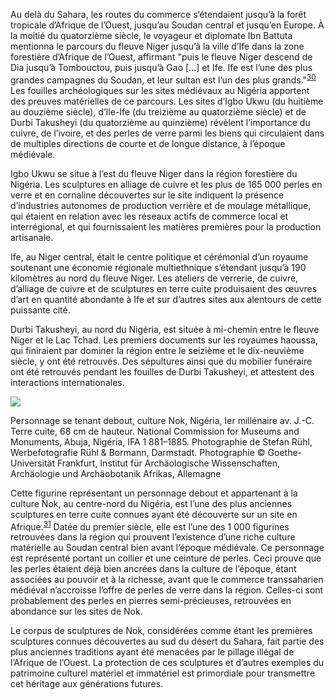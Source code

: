 Au delà du Sahara, les routes du commerce s’étendaient jusqu’à la forêt tropicale d’Afrique de l’Ouest, jusqu’au Soudan central et jusqu’en Europe. À la moitié du quatorzième siècle, le voyageur et diplomate Ibn Battuta mentionna le parcours du fleuve Niger jusqu’à la ville d’Ife dans la zone forestière d’Afrique de l’Ouest, affirmant "puis le fleuve Niger descend de Dia jusqu’à Tombouctou, puis jusqu’à Gao [...] et Ife. Ife est l’une des plus grandes campagnes du Soudan, et leur sultan est l’un des plus grands."<sup><a href="/references/">30</a></sup>  Les fouilles archéologiques sur les sites médiévaux au Nigéria apportent des preuves matérielles de ce parcours. Les sites d’Igbo Ukwu (du huitième au douzième siècle), d’Ile-Ife (du treizième au quatorzième siècle) et de Durbi Takusheyi (du quatorzième au quinzième) révèlent l’importance du cuivre, de l’ivoire, et des perles de verre parmi les biens qui circulaient dans de multiples directions de courte et de longue distance, à l’époque médiévale.

Igbo Ukwu se situe à l’est du fleuve Niger dans la région forestière du Nigéria. Les sculptures en alliage de cuivre et les plus de 165 000 perles en verre et en cornaline découvertes sur le site indiquent la présence d’industries autonomes de production verrière et de moulage métallique, qui étaient en relation avec les réseaux actifs de commerce local et interrégional, et qui fournissaient les matières premières pour la production artisanale.

Ife, au Niger central, était le centre politique et cérémonial d’un royaume soutenant une économie régionale multiethnique s’étendant jusqu’à 190 kilomètres au nord du fleuve Niger. Les ateliers de verrerie, de cuivre, d’alliage de cuivre et de sculptures en terre cuite produisaient des œuvres d’art en quantité abondante à Ife et sur d’autres sites aux alentours de cette puissante cité.

Durbi Takusheyi, au nord du Nigéria, est située à mi-chemin entre le fleuve Niger et le Lac Tchad. Les premiers documents sur les royaumes haoussa, qui finiraient par dominer la région entre le seizième et le dix-neuvième siècle, y ont été retrouvés. Des sépultures ainsi que du mobilier funéraire ont été retrouvés pendant les fouilles de Durbi Takusheyi, et attestent des interactions internationales.

<img class="img-fluid text-centered" src="/img/works/37/37_640x.jpg">
<p class="small">Personnage se tenant debout, culture Nok, Nigéria, Ier millénaire av. J.-C. Terre cuite, 68 cm de hauteur. National Commission for Museums and Monuments, Abuja, Nigéria, IFA 1 881–1885. Photographie de Stefan Rühl, Werbefotografie Rühl & Bormann, Darmstadt. Photographie © Goethe-Universität Frankfurt, Institut für Archäologische Wissenschaften, Archäologie und Archäobotanik Afrikas, Allemagne</p>

Cette figurine représentant un personnage debout et appartenant à la culture Nok, au centre-nord du Nigéria, est l’une des plus anciennes sculptures en terre cuite connues ayant été découverte sur un site en Afrique.<sup><a href="/references/">31</a></sup> Datée du premier siècle, elle est l’une des 1 000 figurines retrouvées dans la région qui prouvent l’existence d’une riche culture matérielle au Soudan central bien avant l’époque médiévale. Ce personnage est représenté portant un collier et une ceinture de perles. Ceci prouve que les perles étaient déjà bien ancrées dans la culture de l’époque, étant associées au pouvoir et à la richesse, avant que le commerce transsaharien médiéval n’accroisse l’offre de perles de verre dans la région. Celles-ci sont probablement des perles en pierres semi-précieuses, retrouvées en abondance sur les sites de Nok.

Le corpus de sculptures de Nok, considérées comme étant les premières sculptures connues découvertes au sud du désert du Sahara, fait partie des plus anciennes traditions ayant été menacées par le pillage illégal de l’Afrique de l’Ouest. La protection de ces sculptures et d’autres exemples du patrimoine culturel matériel et immatériel est primordiale pour transmettre cet héritage aux générations futures.
